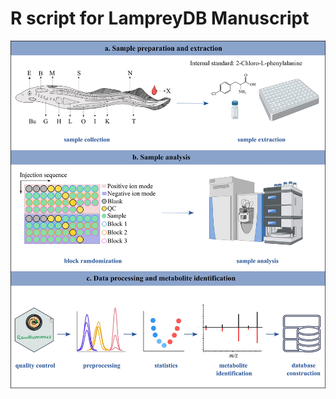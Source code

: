 # R script for LampreyDB Manuscript

<center><img src="https://github.com/YonghuiDong/LampreyStat/blob/main/Fig/Fig1.jpg" align="right" alt="" width="700"/></center>


